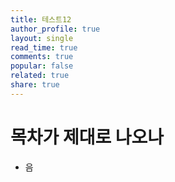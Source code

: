 ```yaml
---
title: 테스트12
author_profile: true
layout: single
read_time: true
comments: true
popular: false
related: true
share: true
---
```


# 목차가 제대로 나오나
- 음
